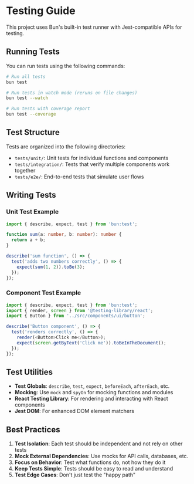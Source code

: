 # Testing Guide

This project uses Bun's built-in test runner with Jest-compatible APIs for testing.

## Running Tests

You can run tests using the following commands:

```bash
# Run all tests
bun test

# Run tests in watch mode (reruns on file changes)
bun test --watch

# Run tests with coverage report
bun test --coverage
```

## Test Structure

Tests are organized into the following directories:

- `tests/unit/`: Unit tests for individual functions and components
- `tests/integration/`: Tests that verify multiple components work together
- `tests/e2e/`: End-to-end tests that simulate user flows

## Writing Tests

### Unit Test Example

```typescript
import { describe, expect, test } from 'bun:test';

function sum(a: number, b: number): number {
  return a + b;
}

describe('sum function', () => {
  test('adds two numbers correctly', () => {
    expect(sum(1, 2)).toBe(3);
  });
});
```

### Component Test Example

```typescript
import { describe, expect, test } from 'bun:test';
import { render, screen } from '@testing-library/react';
import { Button } from '../src/components/ui/button';

describe('Button component', () => {
  test('renders correctly', () => {
    render(<Button>Click me</Button>);
    expect(screen.getByText('Click me')).toBeInTheDocument();
  });
});
```

## Test Utilities

- **Test Globals**: `describe`, `test`, `expect`, `beforeEach`, `afterEach`, etc.
- **Mocking**: Use `mock` and `spyOn` for mocking functions and modules
- **React Testing Library**: For rendering and interacting with React components
- **Jest DOM**: For enhanced DOM element matchers

## Best Practices

1. **Test Isolation**: Each test should be independent and not rely on other tests
2. **Mock External Dependencies**: Use mocks for API calls, databases, etc.
3. **Focus on Behavior**: Test what functions do, not how they do it
4. **Keep Tests Simple**: Tests should be easy to read and understand
5. **Test Edge Cases**: Don't just test the "happy path"
